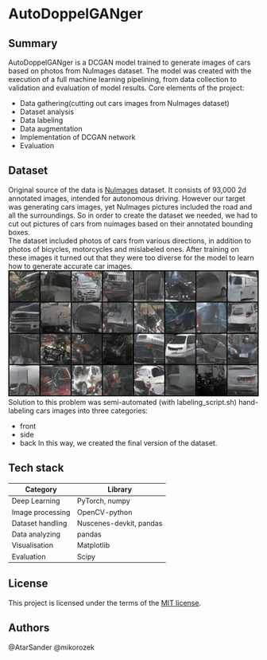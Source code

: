 # AutoDoppelGANger
## Summary
AutoDoppelGANger is a DCGAN model trained to generate images of cars based on photos from NuImages dataset. The model was created with the execution of a full machine learning pipelining, from data collection to validation and evaluation of model results. Core elements of the project:
- Data gathering(cutting out cars images from NuImages dataset)
- Dataset analysis
- Data labeling
- Data augmentation
- Implementation of DCGAN network
- Evaluation
## Dataset
Original source of the data is [NuImages](https://www.nuscenes.org/nuimages) dataset. It consists of 93,000 2d annotated images, intended for autonomous driving. However our target was generating cars images, yet NuImages pictures included the road and all the surroundings. So in order to create the dataset we needed, we had to cut out pictures of cars from nuimages based on their annotated bounding boxes.<br>
The dataset included photos of cars from various directions, in addition to photos of bicycles, motorcycles and mislabeled ones. After training on these images it turned out that they were too diverse for the model to learn how to generate accurate car images.
![Results of training on mixed data](images/wrong_data_training_failure.png)
Solution to this problem was semi-automated (with labeling_script.sh) hand-labeling cars images into three categories:
- front
- side
- back
In this way, we created the final version of the dataset.
## Tech stack
| Category | Library |
|----------|----------|
| Deep Learning | PyTorch, numpy |
| Image processing | OpenCV-python |
| Dataset handling | Nuscenes-devkit, pandas |
| Data analyzing | pandas |
| Visualisation | Matplotlib |
| Evaluation | Scipy |
## License
This project is licensed under the terms of the [MIT license](https://opensource.org/licenses/MIT).
## Authors
@AtarSander @mikorozek